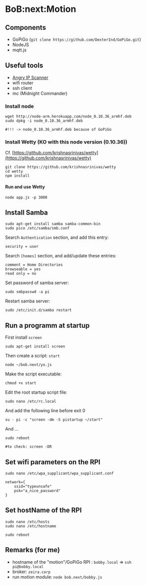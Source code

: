 # BoB:next:Motion

## Components

- GoPiGo (`git clone https://github.com/DexterInd/GoPiGo.git`)
- NodeJS
- mqtt.js


## Useful tools

- [Angry IP Scanner](http://angryip.org/)
- wifi router
- ssh client
- mc (Midnight Commander)

### Install node

    wget http://node-arm.herokuapp.com/node_0.10.36_armhf.deb
    sudo dpkg -i node_0.10.36_armhf.deb

    #!!! -> node_0.10.36_armhf.deb because of GoPiGo

### Install Wetty (KO with this node version (0.10.36))

Cf. [https://github.com/krishnasrinivas/wetty](https://github.com/krishnasrinivas/wetty)

    git clone https://github.com/krishnasrinivas/wetty
    cd wetty
    npm install

#### Run and use Wetty

    node app.js -p 3000

## Install Samba

    sudo apt-get install samba samba-common-bin
    sudo pico /etc/samba/smb.conf

Search `Authentication` section, and add this entry:

    security = user

Search `[homes]` section, and add/update these entries:

    comment = Home Directories
    browseable = yes
    read only = no

Set password of samba server:

    sudo smbpasswd -a pi

Restart samba server:

    sudo /etc/init.d/samba restart


## Run a programm at startup

First install `screen`

    sudo apt-get install screen

Then create a script: `start`

    node ~/bob.next/yo.js

Make the script executable:

    chmod +x start

Edit the root startup script file:

    sudo nano /etc/rc.local

And add the following line before exit 0

    su - pi -c "screen -dm -S pistartup ~/start"

And ...

    sudo reboot

    #to check: screen -DR

## Set wifi parameters on the RPI

    sudo nano /etc/wpa_supplicant/wpa_supplicant.conf

    network={
        ssid="typeunsafe"
        psk="a_nice_password"
    }

## Set hostName of the RPI

    sudo nano /etc/hosts
    sudo nano /etc/hostname

    sudo reboot


## Remarks (for me)


- hostname of the "motion"/GoPiGo RPI : `bobby.local` => `ssh pi@bobby.local`
- broker: `zeira.corp`
- run motion module: `node bob.next/bobby.js`



